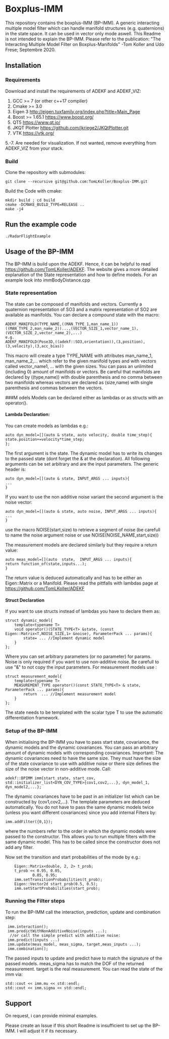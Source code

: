 # Boxplus-IMM
This repository contains the boxplus-IMM (BP-IMM). A generic interacting multiple model filter which can handle manifold structures  (e.g. quaternions) in the state space. 
It can be used in vector only mode aswell.  This Readme is not intended to explain the BP-IMM. Please refer to the publication:
"The Interacting Multiple Model Filter on Boxplus-Manifolds" -Tom Koller and Udo Frese; Septembre 2020.

## Installation 
### Requirements
Download and install the requirements of ADEKF and ADEKF_VIZ:
1. GCC >= 7  (or other c++17 compiler)        
1. Cmake >= 3.0       
1. Eigen 3                  http://eigen.tuxfamily.org/index.php?title=Main_Page
1. Boost >= 1.65.1          https://www.boost.org/
1. QT5                      https://www.qt.io/
1. JKQT Plotter             https://github.com/jkriege2/JKQtPlotter.git
1. VTK                      https://vtk.org/


5.-7. Are needed for visualization. If not wanted, remove everything from ADEKF_VIZ from your stack.

### Build
Clone the repository with submodules:

```
git clone --recursive git@github.com:TomLKoller/Boxplus-IMM.git
```


Build the Code with cmake:
```
mkdir build ; cd build
cmake -DCMAKE_BUILD_TYPE=RELEASE ..
make -j4
```


## Run the example code
```
./RadarFlightExample
```


## Usage of the BP-IMM
The BP-IMM is build upon the ADEKF. Hence, it can be helpful to read https://github.com/TomLKoller/ADEKF. The website gives a more detailed explanation of the State representation and how to define models.
For an example look into immBodyDistance.cpp
### State representation
The state can be composed of manifolds and vectors. Currently a quaternion representation of SO3 and a matrix representation of SO2 are available as manifolds.
You can declare a compound state with the macro: 

```
ADEKF_MANIFOLD(TYPE_NAME,((MAN_TYPE_1,man_name_1))((MAN_TYPE_2,man_name_2))...,(VECTOR_SIZE_1,vector_name_1),(VECTOR_SIZE_2,vector_name_2),...)
e.g.
ADEKF_MANIFOLD(Pose3D,((adekf::SO3,orientation)),(3,position),(3,velocity),(3,acc_bias))
```
This macro will create a type TYPE_NAME with attributes man_name_1, man_name_2,... which refer to the given manifold types and with vectors called vector_name1, ... with the given sizes.
You can pass an unlimited (including 0) amount  of manifolds or vectors.
Be careful that manifolds are declared by ((type,name)) with double parenthesis and no comma between two manifolds
whereas vectors are declared as (size,name) with single parenthesis and commas between the vectors.

###M odels
Models can be declared either as lambdas or as structs with an operator().
#### Lambda Declaration:
You can create models as lambdas e.g.:
```
auto dyn_model=[](auto & state, auto velocity, double time_step){
state.position+=velocity*time_step;
};
```
The first argument is the state. The dynamic model has to write its changes to the passed state (dont forget the & at the declaration).
All following arguments can be set arbitrary and are the input parameters. The generic header is:
```
auto dyn_model=[](auto & state, INPUT_ARGS ... inputs){
...
}
```
If you want to use the non additive noise variant the second argument is the noise vector:
```
auto dyn_model=[](auto & state, auto noise, INPUT_ARGS ... inputs){
...
}
```
use the macro NOISE(start,size) to retrieve a segment of noise (be carefull to name the noise argument noise or use NOISE(NOISE_NAME,start,size))

The measurement models are declared similarly but they require a return value:
```
auto meas_model=[](auto  state,  INPUT_ARGS ... inputs){
return function_of(state,inputs...);
}
```
The return value is deduced automatically and has to be either an Eigen::Matrix or a Manifold.
Please read the pittfalls with lambdas page at  https://github.com/TomLKoller/ADEKF

#### Struct Declaration
If you want to use structs instead of lambdas you have to declare them as:
```
struct dynamic_model{
    template<typename T>
    void operator()(STATE_TYPE<T> &state, (const Eigen::Matrix<T,NOISE_SIZE,1> &noise), ParameterPack ... params){
        state= ... //Implement dynamic model
    }
};
```
Where you can set arbitrary parameters (or no parameter) for params. Noise is only required if you want to use non-additive noise. Be carefull to use "&" to not copy the input parameters.
For measurement models use :
```
struct measurement_model{
    template<typename T>
    MEASUREMENT_TYPE operator()(const STATE_TYPE<T> & state, ParameterPack ... params){
        return  ... //Implement measurement model
    }
};
```

The state needs to be templated with the scalar type T to use the automatic differentiation framework.

### Setup of the BP-IMM
When initialising the BP-IMM you have to pass start state, covariance, the dynamic models and the dynamic covariances. 
You can pass an arbitrary amount of dynamic models with corresponding covariances. 
Important: The dynamic covariances need to have the same size.
 They must have the size of the state covariance to use with additive noise
 or there size defines the size of the noise vector in non-additive mode.
Call:
```
adekf::BPIMM imm{start_state, start_cov, std::initializer_list<DYN_COV_TYPE>{cov1,cov2,...}, dyn_model_1, dyn_model2,...};
```
The dynamic covariances have to be past in an initializer list which can be constructed by {cov1,cov2,...}.
The template parameters are deduced automatically. You do not have to pass the same dynamic models twice (unless you want different covariances) since you add internal Filters by:
```
imm.addFilter({0,1});
```
where the numbers refer to the order in which the dynamic models were passed to the constructor. 
This allows you to run multiple filters with the same dynamic model. This has to be called since the constructor does not add any filter.

Now set the transition and start probabilities of the mode by e.g.:
```
    Eigen::Matrix<double, 2, 2> t_prob;
    t_prob << 0.95, 0.05,
            0.05, 0.95;
    imm.setTransitionProbabilities(t_prob);
    Eigen::Vector2d start_prob(0.5, 0.5);
    imm.setStartProbabilities(start_prob);
```


### Running the Filter steps
To run the BP-IMM call the interaction, prediction, update and combination step:
```
 imm.interaction();
 imm.predictWithNonAdditiveNoise(inputs ...);
  //or call the simple predict with additive noise:
 imm.predict(inputs ...)  
 imm.update(meas_model, meas_sigma, target,meas_inputs ...);
 imm.combination();
```
The passed inputs to update and predict have to match the signature of the passed models. 
meas_sigma has to match the DOF of the returned measurement. target is the real measurement.
You can read the state of the imm via:
```
std::cout << imm.mu << std::endl;
std::cout << imm.sigma << std::endl;
```


## Support
On request, i can provide minimal examples. 

Please create an Issue  if this short Readme is insufficient to set up the BP-IMM. 
I will adjust it if its necessary. 
